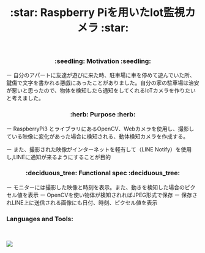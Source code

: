 <h1 align="center">:star:  Raspberry Piを用いたIot監視カメラ  :star:</h1>
&nbsp;

<h3 align="center">:seedling:  Motivation  :seedling:</h3>
ー   自分のアパートに友達が遊びに来た時、駐車場に車を停めて遊んでいた所、鍵傷で文字を書かれる悪戯にあったことがありました。自分の家の駐車場は治安が悪いと思ったので、物体を検知したら通知をしてくれるIoTカメラを作りたいと考えました。   

<h3 align="center">:herb:  Purpose  :herb:</h3>
ー  RaspberryPi3 とライブラリにあるOpenCV、Webカメラを使用し、撮影している映像に変化があった場合に検知される、動体検知カメラを作成する。

ー  また、撮影された映像がインターネットを軽有して（LINE Notify）を使用し,LINEに通知が来るようにすることが目的

<h3 align="center">:deciduous_tree:  Functional spec  :deciduous_tree:</h3>
ー  モニターには撮影した映像と時刻を表示。また、動きを検知した場合のピクセル値を表示  
ー  OpenCVを使い物体が検知されればJPEG形式で保存
ー  保存されLINE上に送信される画像にも日付、時刻、ピクセル値を表示

<h3 align="left">Languages and Tools:</h3>
&nbsp;
<p align="left">
<a href="https://www.python.org/" target="_blank" rel="noopener"> <img src="https://www.python.org/static/community_logos/python-logo-master-v3-TM.png"/></a> 
</p>
&nbsp;
